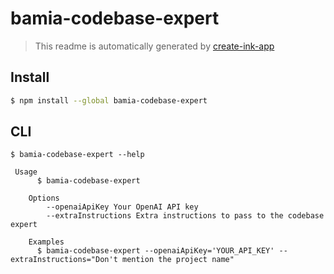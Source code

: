 # bamia-codebase-expert

> This readme is automatically generated by [create-ink-app](https://github.com/vadimdemedes/create-ink-app)

## Install

```bash
$ npm install --global bamia-codebase-expert
```

## CLI

```
$ bamia-codebase-expert --help

 Usage
	  $ bamia-codebase-expert

	Options
		--openaiApiKey Your OpenAI API key
		--extraInstructions Extra instructions to pass to the codebase expert

	Examples
	  $ bamia-codebase-expert --openaiApiKey='YOUR_API_KEY' --extraInstructions="Don't mention the project name"
```
